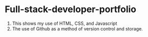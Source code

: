 # Full-stack-developer-portfolio
1. This shows my use of HTML, CSS, and Javascript 
2. The use of Github as a method of version control and storage.
